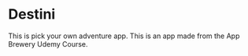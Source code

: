 # Destini
This is pick your own adventure app. This is an app made from the App Brewery Udemy Course.
